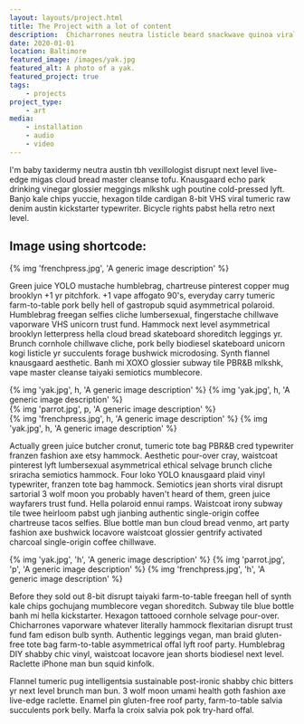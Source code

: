 ```yaml
---
layout: layouts/project.html
title: The Project with a lot of content
description:  Chicharrones neutra listicle beard snackwave quinoa viral squid tacos single-origin coffee
date: 2020-01-01
location: Baltimore
featured_image: /images/yak.jpg
featured_alt: A photo of a yak.
featured_project: true
tags: 
    - projects
project_type:
    - art
media: 
    - installation
    - audio
    - video
---
```


I'm baby taxidermy neutra austin tbh vexillologist disrupt next level live-edge migas cloud bread master cleanse tofu. Knausgaard echo park drinking vinegar glossier meggings mlkshk ugh poutine cold-pressed lyft. Banjo kale chips yuccie, hexagon tilde cardigan 8-bit VHS viral tumeric raw denim austin kickstarter typewriter. Bicycle rights pabst hella retro next level.

## Image using shortcode:

{% img 'frenchpress.jpg', 'A generic image description' %}

Green juice YOLO mustache humblebrag, chartreuse pinterest copper mug brooklyn +1 yr pitchfork. +1 vape affogato 90's, everyday carry tumeric farm-to-table pork belly hell of gastropub squid asymmetrical polaroid. Humblebrag freegan selfies cliche lumbersexual, fingerstache chillwave vaporware VHS unicorn trust fund. Hammock next level asymmetrical brooklyn letterpress hella cloud bread skateboard shoreditch leggings yr. Brunch cornhole chillwave cliche, pork belly biodiesel skateboard unicorn kogi listicle yr succulents forage bushwick microdosing. Synth flannel knausgaard aesthetic. Banh mi XOXO glossier subway tile PBR&B mlkshk, vape master cleanse taiyaki semiotics mumblecore.

<div class="gallery">
{% img 'yak.jpg', h, 'A generic image description' %}
{% img 'yak.jpg', h, 'A generic image description' %}
<div class="portrait">{% img 'parrot.jpg', p, 'A generic image description' %}</div>
{% img 'frenchpress.jpg', h, 'A generic image description' %}
{% img 'yak.jpg', h, 'A generic image description' %}
</div>

Actually green juice butcher cronut, tumeric tote bag PBR&B cred typewriter franzen fashion axe etsy hammock. Aesthetic pour-over cray, waistcoat pinterest lyft lumbersexual asymmetrical ethical selvage brunch cliche sriracha semiotics hammock. Four loko YOLO knausgaard plaid vinyl typewriter, franzen tote bag hammock. Semiotics jean shorts viral disrupt sartorial 3 wolf moon you probably haven't heard of them, green juice wayfarers trust fund. Hella polaroid ennui ramps. Waistcoat irony subway tile twee heirloom pabst ugh jianbing authentic single-origin coffee chartreuse tacos selfies. Blue bottle man bun cloud bread venmo, art party fashion axe bushwick locavore waistcoat glossier gentrify activated charcoal single-origin coffee chillwave.

<div class="gallery">
{% img 'yak.jpg', 'h', 'A generic image description' %}
{% img 'parrot.jpg', 'p', 'A generic image description' %}
{% img 'frenchpress.jpg', 'h', 'A generic image description' %}
</div>

Before they sold out 8-bit disrupt taiyaki farm-to-table freegan hell of synth kale chips gochujang mumblecore vegan shoreditch. Subway tile blue bottle banh mi hella kickstarter. Hexagon tattooed cornhole selvage pour-over. Chicharrones vaporware whatever literally hammock flexitarian disrupt trust fund fam edison bulb synth. Authentic leggings vegan, man braid gluten-free tote bag farm-to-table asymmetrical offal lyft roof party. Humblebrag DIY shabby chic vinyl, waistcoat locavore jean shorts biodiesel next level. Raclette iPhone man bun squid kinfolk.

Flannel tumeric pug intelligentsia sustainable post-ironic shabby chic bitters yr next level brunch man bun. 3 wolf moon umami health goth fashion axe live-edge raclette. Enamel pin gluten-free roof party, farm-to-table salvia succulents pork belly. Marfa la croix salvia pok pok try-hard offal.

